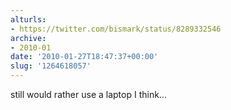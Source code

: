 ```yaml
---
alturls:
- https://twitter.com/bismark/status/8289332546
archive:
- 2010-01
date: '2010-01-27T18:47:37+00:00'
slug: '1264618057'
---
```


still would rather use a laptop I think...

